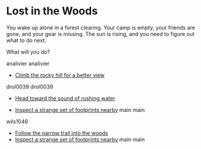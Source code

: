 # Lost in the Woods

You wake up alone in a forest clearing. Your camp is empty, your friends are gone, and your gear is missing. The sun is rising, and you need to figure out what to do next.

What will you do?

 analivier
analivier
- [Climb the rocky hill for a better view](./rocky_hill.md)

drol0039
drol0039
- [Head toward the sound of rushing water](river_path.md)

- [Inspect a strange set of footprints nearby](./footprints.md)
 main
main

wils1046
- [Follow the narrow trail into the woods](./narrow_trail.md)
- [Inspect a strange set of footprints nearby](./footprints.md)
main
main
